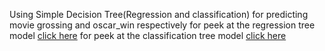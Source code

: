 Using Simple Decision Tree(Regression and classification) for predicting movie grossing and oscar_win respectively
for peek at the regression tree model [click here]()
for peek at the classification tree model [click here]()
